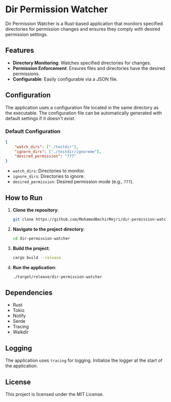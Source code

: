 
# Dir Permission Watcher

Dir Permission Watcher is a Rust-based application that monitors specified directories for permission changes and ensures they comply with desired permission settings.

## Features

- **Directory Monitoring**: Watches specified directories for changes.
- **Permission Enforcement**: Ensures files and directories have the desired permissions.
- **Configurable**: Easily configurable via a JSON file.

## Configuration

The application uses a configuration file located in the same directory as the executable. The configuration file can be automatically generated with default settings if it doesn't exist.

### Default Configuration
```json
{
    "watch_dirs": ["./testdir"],
    "ignore_dirs": ["./testdir/ignoreme"],
    "desired_permission": "777"
}
```

- `watch_dirs`: Directories to monitor.
- `ignore_dirs`: Directories to ignore.
- `desired_permission`: Desired permission mode (e.g., `777`).

## How to Run

1. **Clone the repository**:
    ```bash
    git clone https://github.com/MohamedBechirMejri/dir-permission-watcher.git
    ```
2. **Navigate to the project directory**:
    ```bash
    cd dir-permission-watcher
    ```
3. **Build the project**:
    ```bash
    cargo build --release
    ```
4. **Run the application**:
    ```bash
    ./target/release/dir-permission-watcher
    ```

## Dependencies

- Rust
- Tokio
- Notify
- Serde
- Tracing
- Walkdir

## Logging

The application uses `tracing` for logging. Initialize the logger at the start of the application.

## License

This project is licensed under the MIT License.

